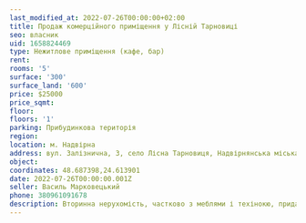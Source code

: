 ```yaml
---
last_modified_at: 2022-07-26T00:00:00+02:00
title: Продаж комерційного приміщення у Лісній Тарновиці
seo: власник
uid: 1658824469
type: Нежитлове приміщення (кафе, бар)
rent:
rooms: '5'
surface: '300'
surface_land: '600'
price: $25000
price_sqmt:
floor:
floors: '1'
parking: Прибудинкова територія
region:
location: м. Надвірна
address: вул. Залізнична, 3, село Лісна Тарновиця, Надвірнянська міська територіальна громада
object:
coordinates: 48.687398,24.613901
date: 2022-07-26T00:00:00.001Z
seller: Василь Марковецький
phone: 380961091678
description: Вторинна нерухомість, частково з меблями і техінокю, придатна і готова до використання
---
```

